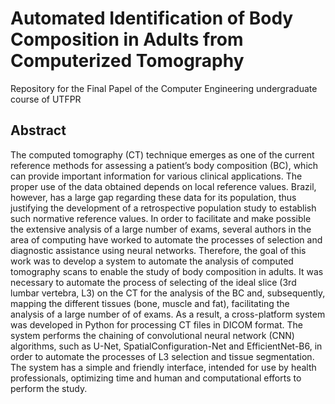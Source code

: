 # Automated Identification of Body Composition in Adults from Computerized Tomography
Repository for the Final Papel of the Computer Engineering undergraduate course of UTFPR

## Abstract 

The computed tomography (CT) technique emerges as one of the current reference methods
for assessing a patient’s body composition (BC), which can provide important information for
various clinical applications. The proper use of the data obtained depends on local reference
values. Brazil, however, has a large gap regarding these data for its population, thus justifying
the development of a retrospective population study to establish such normative reference
values. In order to facilitate and make possible the extensive analysis of a large number of
exams, several authors in the area of computing have worked to automate the processes of
selection and diagnostic assistance using neural networks. Therefore, the goal of this work was
to develop a system to automate the analysis of computed tomography scans to enable the
study of body composition in adults. It was necessary to automate the process of selecting of
the ideal slice (3rd lumbar vertebra, L3) on the CT for the analysis of the BC and, subsequently,
mapping the different tissues (bone, muscle and fat), facilitating the analysis of a large number
of of exams. As a result, a cross-platform system was developed in Python for processing
CT files in DICOM format. The system performs the chaining of convolutional neural network
(CNN) algorithms, such as U-Net, SpatialConfiguration-Net and EfficientNet-B6, in order to
automate the processes of L3 selection and tissue segmentation. The system has a simple
and friendly interface, intended for use by health professionals, optimizing time and human and
computational efforts to perform the study.
